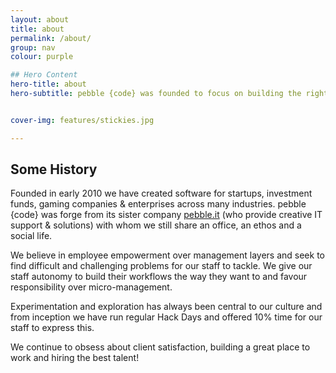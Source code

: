 ```yaml
---
layout: about
title: about
permalink: /about/
group: nav
colour: purple

## Hero Content
hero-title: about
hero-subtitle: pebble {code} was founded to focus on building the right products for great clients, to hire the best talent and to create a truely great bplace for technologists to work.


cover-img: features/stickies.jpg

---
```


## Some History

Founded in early 2010 we have created software for startups, investment funds, gaming companies &amp; enterprises across many industries. pebble {code} was forge from its sister company <a href="http://pebbleit.com">pebble.it</a> (who provide creative IT support &amp; solutions) with whom we still share an office, an ethos and a social life. 

We believe in employee empowerment over management layers and seek to find difficult and challenging problems for our staff to tackle. We give our staff autonomy to build their workflows the way they want to and favour responsibility over micro-management. 
 
Experimentation and exploration has always been central to our culture and from inception we have run regular Hack Days and offered 10% time for our staff to express this.

We continue to obsess about client satisfaction, building a great place to work and hiring the best talent!
